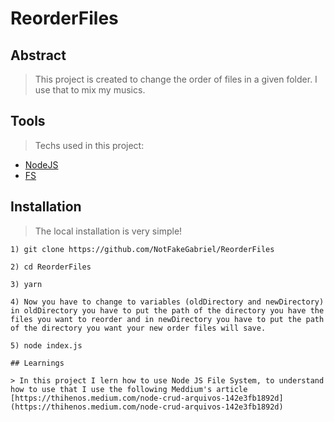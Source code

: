 # ReorderFiles

## Abstract

> This project is created to change the order of files in a given folder. I use that to mix my musics.


## Tools

> Techs used in this project:
- [NodeJS](https://nodejs.org)
- [FS](https://nodejs.dev/learn/the-nodejs-fs-module)

## Installation

> The local installation is very simple!

```
1) git clone https://github.com/NotFakeGabriel/ReorderFiles
```

```
2) cd ReorderFiles
```
```
3) yarn
```
```
4) Now you have to change to variables (oldDirectory and newDirectory) in oldDirectory you have to put the path of the directory you have the files you want to reorder and in newDirectory you have to put the path of the directory you want your new order files will save.
``` 
``` 
5) node index.js

## Learnings

> In this project I lern how to use Node JS File System, to understand how to use that I use the following Meddium's article [https://thihenos.medium.com/node-crud-arquivos-142e3fb1892d](https://thihenos.medium.com/node-crud-arquivos-142e3fb1892d)

